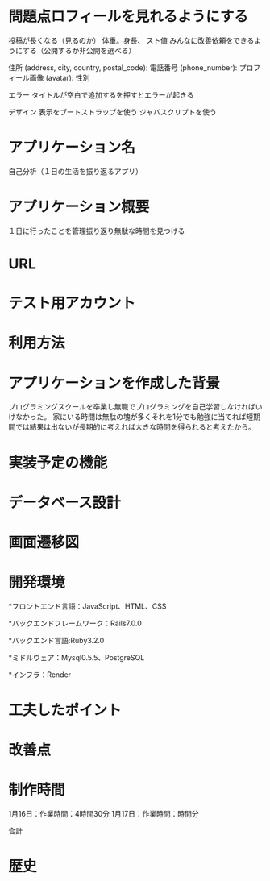 # 問題点ロフィールを見れるようにする
投稿が長くなる（見るのか）
体重。身長、
スト値
みんなに改善依頼をできるようにする（公開するか非公開を選べる）

住所 (address, city, country, postal_code):
電話番号 (phone_number):
プロフィール画像 (avatar):
性別

エラー
タイトルが空白で追加するを押すとエラーが起きる


デザイン
表示をブートストラップを使う
ジャバスクリプトを使う



# アプリケーション名
自己分析（１日の生活を振り返るアプリ）

# アプリケーション概要
１日に行ったことを管理振り返り無駄な時間を見つける

# URL
# テスト用アカウント
# 利用方法
# アプリケーションを作成した背景
プログラミングスクールを卒業し無職でプログラミングを自己学習しなければいけなかった。
家にいる時間は無駄の塊が多くそれを1分でも勉強に当てれば短期間では結果は出ないが長期的に考えれば大きな時間を得られると考えたから。

# 実装予定の機能
# データベース設計
# 画面遷移図
# 開発環境
*フロントエンド言語：JavaScript、HTML、CSS

*バックエンドフレームワーク：Rails7.0.0 

*バックエンド言語:Ruby3.2.0

*ミドルウェア：Mysql0.5.5、PostgreSQL

*インフラ：Render

# 工夫したポイント
# 改善点
# 制作時間
1月16日：作業時間：4時間30分
1月17日：作業時間：時間分

合計
# 歴史

